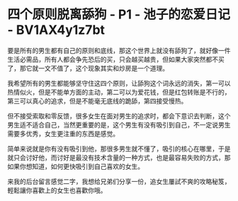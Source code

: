 # 四个原则脱离舔狗 - P1 - 池子的恋爱日记 - BV1AX4y1z7bt

要是所有的男生都有自己的原则和底线，那这个世界上就没有舔狗了，就好像一件生活必需品，所有人都会争先恐后的买，只会越买越贵，但如果大家突然都不买了，那它就一文不值了，这个现象其实和炒房是一个道理。

我希望所有的男生都能够坚守住这四个原则，让舔狗这个词永远的消失，第一可以热情似火，但是不能单方面的主动，第二可以为爱花钱，但是红包转账是不行的，第三可以真心的追求，但是不能毫无底线的跪舔，第四接受慢热。

但不接受索取和零反馈，很多女生在面对男生的追求时，都会下意识去判断，这个男生适不适合自己，当然更重要的是，这个男生有没有吸引到自己，不一定说男生需要多优秀，女生更注重的东西是感觉。

简单来说就是你有没有吸引到他，那很多男生就不懂了，吸引的核心在哪里，于是就只会讨好他，而讨好是最没有技术含量的一种方式，也是最容易失败的方式，那如果你想知道，如何更快吸引到自己喜欢的女生。

来我的后台留言感觉二字，我想给兄弟们分享一份，追女生屢試不爽的攻略秘笈，輕鬆讓你喜歡上的女生也喜歡你哦。